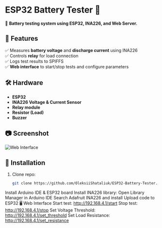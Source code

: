 # ESP32 Battery Tester 🔋  

🚀 **Battery testing system using ESP32, INA226, and Web Server.**  

## 📌 Features  
✅ Measures **battery voltage** and **discharge current** using INA226  
✅ Controls **relay** for load connection  
✅ Logs test results to SPIFFS  
✅ **Web interface** to start/stop tests and configure parameters  

## 🛠️ Hardware  
- **ESP32**  
- **INA226 Voltage & Current Sensor**  
- **Relay module**  
- **Resistor (Load)**  
- **Buzzer**  

## 📷 Screenshot  
![Web Interface](screenshot.png)  

## 🚀 Installation  
1. Clone repo:  
   ```bash
   git clone https://github.com/OleksiiShataliuk/ESP32-Battery-Tester.git
Install Arduino IDE & ESP32 board
Install INA226 library:
Open Library Manager in Arduino IDE
Search Adafruit INA226 and install
Upload code to ESP32
🖥️ Web Interface
Start test: http://192.168.4.1/start
Stop test: http://192.168.4.1/stop
Set Voltage Threshold: http://192.168.4.1/set_threshold
Set Load Resistance: http://192.168.4.1/set_resistance
